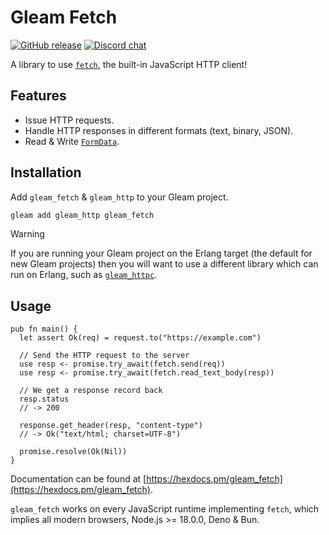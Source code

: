 # Gleam Fetch

<a href="https://github.com/gleam-lang/fetch/releases"><img src="https://img.shields.io/github/release/gleam-lang/fetch" alt="GitHub release"></a>
<a href="https://discord.gg/Fm8Pwmy"><img src="https://img.shields.io/discord/768594524158427167?color=blue" alt="Discord chat"></a>

A library to use [`fetch`](https://developer.mozilla.org/docs/Web/API/Fetch_API), the built-in JavaScript HTTP client!

## Features

- Issue HTTP requests.
- Handle HTTP responses in different formats (text, binary, JSON).
- Read & Write [`FormData`](https://developer.mozilla.org/docs/Web/API/FormData).

## Installation

Add `gleam_fetch` & `gleam_http` to your Gleam project.

```sh
gleam add gleam_http gleam_fetch
```

> [!WARNING]
> If you are running your Gleam project on the Erlang target (the default for
> new Gleam projects) then you will want to use a different library which can
> run on Erlang, such as [`gleam_httpc`](https://github.com/gleam-lang/httpc).

## Usage

```gleam
pub fn main() {
  let assert Ok(req) = request.to("https://example.com")

  // Send the HTTP request to the server
  use resp <- promise.try_await(fetch.send(req))
  use resp <- promise.try_await(fetch.read_text_body(resp))

  // We get a response record back
  resp.status
  // -> 200

  response.get_header(resp, "content-type")
  // -> Ok("text/html; charset=UTF-8")

  promise.resolve(Ok(Nil))
}
```

Documentation can be found at [https://hexdocs.pm/gleam_fetch](https://hexdocs.pm/gleam_fetch).

`gleam_fetch` works on every JavaScript runtime implementing `fetch`, which
implies all modern browsers, Node.js >= 18.0.0, Deno & Bun.
